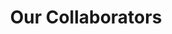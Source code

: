 ---
# TO ADD A NEW COLLABORATOR
# - Create a new folder for that collaborator, keep the name short.
# - Add `index.md` with 2-3 sentences about what that collaborator does.
# - Add an image called featured.png/jpeg with their logo
# - Use `tags:` to mark them as `funder`, `member`, or `collaborator`
# - Reference the collaborator in a post like: ../../collaborators/czi/index.md

title: Our Collaborators
type: landing

sections:
  - block: markdown
    content:
      title: Our Collaborators
      subtitle: These are organizations we've acknowledged in [our impact posts](https://2i2c.org/tag/impact) from the [2i2c blog](https://2i2c.org/blog). This is usually because of _funding_ or _collaborating on_ impact that 2i2c has had. Click each box to see the list of posts where they've been credited. We hope this shares credit and highlights the collaborative way that we do our work.       

  - block: portfolio
    content:
      filters:
        folders:
          - collaborators
        exclude_featured: false
      count: 0
      buttons:
        - name: All
          tag: '*'
        - name: Funders
          tag: funder
        - name: Members
          tag: member
        - name: Collaborators
          tag: collaborator
    design:
      columns: '3'
      view: masonry
      flip_alt_rows: false
      css_class: collaborators-gallery
---
